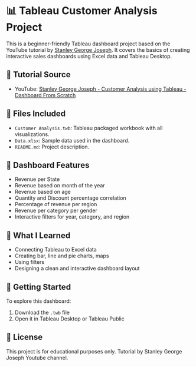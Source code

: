 # 📊 Tableau Customer Analysis Project
This is a beginner-friendly Tableau dashboard project based on the YouTube tutorial by [Stanley George Joseph](https://www.youtube.com/watch?v=_qReGTOrKTk). It covers the basics of creating interactive sales dashboards using Excel data and Tableau Desktop.

## 🔗 Tutorial Source
- YouTube: [Stanley George Joseph - Customer Analysis using Tableau - Dashboard From Scratch](https://www.youtube.com/watch?v=_qReGTOrKTk)

## 📁 Files Included
- `Customer Analysis.twb`: Tableau packaged workbook with all visualizations.
- `Data.xlsx`: Sample data used in the dashboard.
- `README.md`: Project description.

## 📌 Dashboard Features
- Revenue per State
- Revenue based on month of the year
- Revenue based on age
- Quantity and Discount percentage correlation
- Percentage of revenue per region
- Revenue per category per gender
- Interactive filters for year, category, and region

## 🧠 What I Learned
- Connecting Tableau to Excel data
- Creating bar, line and pie charts, maps
- Using filters
- Designing a clean and interactive dashboard layout

## 🚀 Getting Started
To explore this dashboard:
1. Download the `.twb` file
2. Open it in Tableau Desktop or Tableau Public

## 📃 License
This project is for educational purposes only. Tutorial by Stanley George Joseph Youtube channel. 

